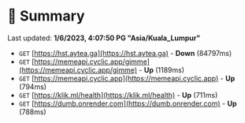 # 📖 Summary
Last updated: **1/6/2023, 4:07:50 PG "Asia/Kuala_Lumpur"**

- `GET` [https://hst.aytea.ga](https://hst.aytea.ga) - **Down** (84797ms)
- `GET` [https://memeapi.cyclic.app/gimme](https://memeapi.cyclic.app/gimme) - **Up** (1189ms)
- `GET` [https://memeapi.cyclic.app](https://memeapi.cyclic.app) - **Up** (794ms)
- `GET` [https://klik.ml/health](https://klik.ml/health) - **Up** (711ms)
- `GET` [https://dumb.onrender.com](https://dumb.onrender.com) - **Up** (788ms)
